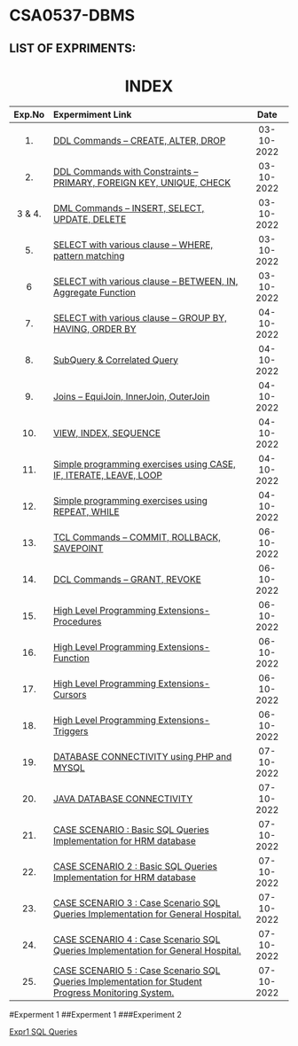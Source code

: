 # CSA0537-DBMS
## LIST OF EXPRIMENTS:

<h1 align="center"> INDEX </h1>



|Exp.No 		|Expermiment Link  	|Date 	|
|:---:|:---|:---:|
|1.		|[DDL Commands – CREATE, ALTER, DROP ](#exp1 )	|03-10-2022	|
|2.		|[DDL Commands with Constraints – PRIMARY, FOREIGN KEY, UNIQUE, CHECK ](#exp2)<br/>	|03-10-2022		|
|3 & 4.		|[DML Commands – INSERT, SELECT, UPDATE, DELETE ](#exp3)<br/>	|03-10-2022		|
|5.		|[SELECT with various clause – WHERE, pattern matching ](#exp5)<br/>	|03-10-2022		|
|6		|[SELECT with various clause – BETWEEN, IN, Aggregate Function ](#exp6)<br/>	|03-10-2022		|
|7.		|[SELECT with various clause – GROUP BY, HAVING, ORDER BY ](#exp7)<br/>	|04-10-2022			|
|8.		|[SubQuery & Correlated Query ](#exp8)<br/>	|  04-10-2022	     	|
|9.		|[Joins – EquiJoin, InnerJoin, OuterJoin](#exp9)<br/>	| 04-10-2022	 	|
|10.		|[VIEW, INDEX, SEQUENCE ](#exp10)<br/>	|  04-10-2022		|
|11.		|[Simple programming  exercises using CASE, IF, ITERATE, LEAVE, LOOP ](#exp11)<br/>	| 04-10-2022			|
|12.		|[Simple programming  exercises using REPEAT, WHILE](#exp12)<br/>	|  04-10-2022	    |
|13.		|[TCL Commands – COMMIT, ROLLBACK, SAVEPOINT ](#exp13)<br/>	| 06-10-2022 		|
|14.		|[DCL Commands – GRANT, REVOKE ](#exp14)<br/>	|     06-10-2022 				|
|15.		|[High Level Programming Extensions-Procedures ](#exp15)<br/>	|   06-10-2022 		 	|
|16.		|[High Level Programming Extensions-Function ](#exp16)<br/>	|    06-10-2022 				|
|17.		|[High Level Programming Extensions-Cursors ](#exp17)<br/>	|     06-10-2022 				|
|18.		|[High Level Programming Extensions-Triggers](#exp18)<br/>	|  06-10-2022 		 		|
|19.		|[DATABASE CONNECTIVITY using PHP and MYSQL ](#exp18)<br/>	|  07-10-2022    	|
|20.		|[JAVA DATABASE CONNECTIVITY ](#exp20)<br/>	| 07-10-2022   	|07-10-2022 
|21.		|[CASE SCENARIO : Basic SQL Queries Implementation for HRM database](#exp21)<br/>	|   07-10-2022   	|
|22.		|[CASE SCENARIO 2 : Basic SQL Queries Implementation for HRM database](#exp22)<br/>	|   07-10-2022      	|
|23.		|[CASE SCENARIO 3 : Case Scenario SQL Queries Implementation for General Hospital.](#exp23)<br/>	|  07-10-2022    	|
|24.		|[CASE SCENARIO 4 : Case Scenario SQL Queries Implementation for General Hospital.](#exp24)<br/>	| 07-10-2022     	|
|25.		|[CASE SCENARIO 5 : Case Scenario SQL Queries Implementation for Student Progress Monitoring System. ](#exp25)<br/>	|  07-10-2022  		|


#Experment 1
##Experment 1
###Experiment 2

[Expr1 SQL Queries](https://github.com/venuthna-reddy/CSA0525-DBMS#:~:text=3%20months%20ago-,Exp%2D6,-Create%20Exp%2D6)


